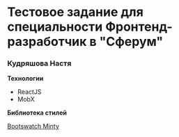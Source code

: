 # Тестовое задание для cпециальности Фронтенд-разработчик в "Сферум"
### Кудряшова Настя
__Технологии__
- ReactJS
- MobX

__Библиотека стилей__

[Bootswatch Minty](https://bootswatch.com/minty/) 